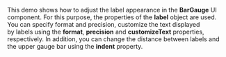 This demo shows how to&nbsp;adjust the label appearance in&nbsp;the **BarGauge** UI component. For this purpose, the properties of&nbsp;the **label** object are used. You can specify format and precision, customize the text displayed by&nbsp;labels using the **format**, **precision** and **customizeText** properties, respectively. In&nbsp;addition, you can change the distance between labels and the upper gauge bar using the **indent** property.